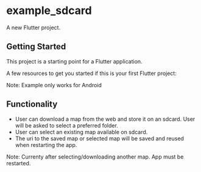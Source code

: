 # example_sdcard

A new Flutter project.

## Getting Started

This project is a starting point for a Flutter application.

A few resources to get you started if this is your first Flutter project:

Note: Example only works for Android

## Functionality
- User can download a map from the web and store it on an sdcard. User will be asked to select a preferred folder.
- User can select an existing map available on sdcard.
- The uri to the saved map or selected map will be saved and reused when restarting the app.

Note: Currenty after selecting/downloading another map. App must be restarted.
